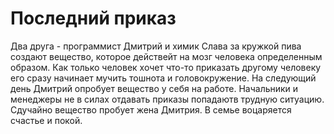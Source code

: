 # Последний приказ

Два друга - программист Дмитрий и химик Слава за кружкой пива создают вещество, которое действейт на мозг человека определенным образом. Как только человек хочет что-то приказать другому человеку его сразу начинает мучить тошнота и головокружение. На следующий день Дмитрий опробует вещество у себя на работе. Начальники и менеджеры не в силах отдавать приказы попадаютв трудную ситуацию. Сдучайно вещество  пробует жена Дмитрия. В семье воцаряется счастье и покой.